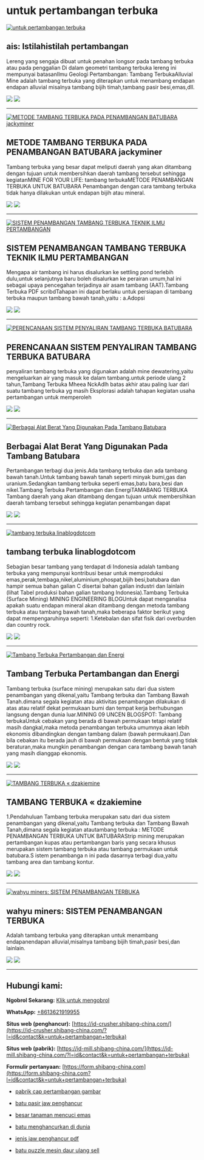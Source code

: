 # untuk pertambangan terbuka

<a href="https://swt.shibang-china.com/?l=id&img&k=untuk+pertambangan+terbuka" target="_blank">![untuk pertambangan terbuka](http://static.shibang-china.com/all-800x300/715.jpg)</a>

## ais: Istilahistilah pertambangan
Lereng yang sengaja dibuat untuk penahan longsor pada tambang terbuka atau pada penggalian Di dalam geometri tambang terbuka lereng ini mempunyai batasanIlmu Geologi Pertambangan: Tambang TerbukaAlluvial Mine adalah tambang terbuka yang diterapkan untuk menambang endapan endapan alluvial misalnya tambang bijih timah,tambang pasir besi,emas,dll.


<a href="https://whatsapp.shibangsoft.com/WhatsApp.php" target="_blank" title="WhatsApp">![](http://static.shibang-china.com/icon/whatsapp.png)</a> <a href="https://swt.shibang-china.com/?l=id&icon&k=untuk+pertambangan+terbuka" target="_blank">![](http://static.shibang-china.com/icon/chat-id.png)</a>

---

<a href="https://swt.shibang-china.com/?l=id&img&k=untuk+pertambangan+terbuka" target="_blank">![METODE TAMBANG TERBUKA PADA PENAMBANGAN BATUBARA jackyminer](http://static.shibang-china.com/all-800x300/1133.jpg)</a>

## METODE TAMBANG TERBUKA PADA PENAMBANGAN BATUBARA jackyminer
Tambang terbuka yang besar dapat meliputi daerah yang akan ditambang dengan tujuan untuk membersihkan daerah tambang tersebut sehingga kegiatanMINE FOR YOUR LIFE: tambang terbukaMETODE PENAMBANGAN TERBUKA UNTUK BATUBARA Penambangan dengan cara tambang terbuka tidak hanya dilakukan untuk endapan bijih atau mineral.


<a href="https://whatsapp.shibangsoft.com/WhatsApp.php" target="_blank" title="WhatsApp">![](http://static.shibang-china.com/icon/whatsapp.png)</a> <a href="https://swt.shibang-china.com/?l=id&icon&k=untuk+pertambangan+terbuka" target="_blank">![](http://static.shibang-china.com/icon/chat-id.png)</a>

---

<a href="https://swt.shibang-china.com/?l=id&img&k=untuk+pertambangan+terbuka" target="_blank">![SISTEM PENAMBANGAN TAMBANG TERBUKA TEKNIK ILMU PERTAMBANGAN](http://static.shibang-china.com/all-800x300/126.jpg)</a>

## SISTEM PENAMBANGAN TAMBANG TERBUKA TEKNIK ILMU PERTAMBANGAN
Mengapa air tambang ini harus disalurkan ke settling pond terlebih dulu,untuk selanjutnya baru boleh disalurkan ke perairan umum,hal ini sebagai upaya pencegahan terjadinya air asam tambang (AAT).Tambang Terbuka PDF scribdTahapan ini dapat berlaku untuk persiapan di tambang terbuka maupun tambang bawah tanah,yaitu : a.Adopsi


<a href="https://whatsapp.shibangsoft.com/WhatsApp.php" target="_blank" title="WhatsApp">![](http://static.shibang-china.com/icon/whatsapp.png)</a> <a href="https://swt.shibang-china.com/?l=id&icon&k=untuk+pertambangan+terbuka" target="_blank">![](http://static.shibang-china.com/icon/chat-id.png)</a>

---

<a href="https://swt.shibang-china.com/?l=id&img&k=untuk+pertambangan+terbuka" target="_blank">![PERENCANAAN SISTEM PENYALIRAN TAMBANG TERBUKA BATUBARA](http://static.shibang-china.com/all-800x300/88.jpg)</a>

## PERENCANAAN SISTEM PENYALIRAN TAMBANG TERBUKA BATUBARA
penyaliran tambang terbuka yang digunakan adalah mine dewatering,yaitu mengeluarkan air yang masuk ke dalam tambang.untuk periode ulang 2 tahun,Tambang Terbuka Mheea NckAdlh batas akhir atau paling luar dari suatu tambang terbuka yg masih Eksplorasi adalah tahapan kegiatan usaha pertambangan untuk memperoleh


<a href="https://whatsapp.shibangsoft.com/WhatsApp.php" target="_blank" title="WhatsApp">![](http://static.shibang-china.com/icon/whatsapp.png)</a> <a href="https://swt.shibang-china.com/?l=id&icon&k=untuk+pertambangan+terbuka" target="_blank">![](http://static.shibang-china.com/icon/chat-id.png)</a>

---

<a href="https://swt.shibang-china.com/?l=id&img&k=untuk+pertambangan+terbuka" target="_blank">![Berbagai Alat Berat Yang Digunakan Pada Tambang Batubara](http://static.shibang-china.com/all-800x300/875.jpg)</a>

## Berbagai Alat Berat Yang Digunakan Pada Tambang Batubara
Pertambangan terbagi dua jenis.Ada tambang terbuka dan ada tambang bawah tanah.Untuk tambang bawah tanah seperti minyak bumi,gas dan uranium.Sedangkan tambang terbuka seperti emas,batu bara,besi dan nikel.Tambang Terbuka Pertambangan dan EnergiTAMABANG TERBUKA Tambang daerah yang akan ditambang dengan tujuan untuk membersihkan daerah tambang tersebut sehingga kegiatan penambangan dapat


<a href="https://whatsapp.shibangsoft.com/WhatsApp.php" target="_blank" title="WhatsApp">![](http://static.shibang-china.com/icon/whatsapp.png)</a> <a href="https://swt.shibang-china.com/?l=id&icon&k=untuk+pertambangan+terbuka" target="_blank">![](http://static.shibang-china.com/icon/chat-id.png)</a>

---

<a href="https://swt.shibang-china.com/?l=id&img&k=untuk+pertambangan+terbuka" target="_blank">![tambang terbuka linablogdotcom](http://static.shibang-china.com/all-800x300/3.jpg)</a>

## tambang terbuka linablogdotcom
Sebagian besar tambang yang terdapat di Indonesia adalah tambang terbuka yang mempunyai kontribusi besar untuk memproduksi emas,perak,tembaga,nikel,aluminium,phospat,bijih besi,batubara dan hampir semua bahan galian C disertai bahan galian industri dan lainlain (lihat Tabel produksi bahan galian tambang Indonesia).Tambang Terbuka (Surface Mining) MINING ENGINEERING BLOGUntuk dapat menganalisa apakah suatu endapan mineral akan ditambang dengan metoda tambang terbuka atau tambang bawah tanah,maka beberapa faktor berikut yang dapat mempengaruhinya seperti: 1.Ketebalan dan sifat fisik dari overburden dan country rock.


<a href="https://whatsapp.shibangsoft.com/WhatsApp.php" target="_blank" title="WhatsApp">![](http://static.shibang-china.com/icon/whatsapp.png)</a> <a href="https://swt.shibang-china.com/?l=id&icon&k=untuk+pertambangan+terbuka" target="_blank">![](http://static.shibang-china.com/icon/chat-id.png)</a>

---

<a href="https://swt.shibang-china.com/?l=id&img&k=untuk+pertambangan+terbuka" target="_blank">![Tambang Terbuka Pertambangan dan Energi](http://static.shibang-china.com/all-800x300/173.jpg)</a>

## Tambang Terbuka Pertambangan dan Energi
Tambang terbuka (surface mining) merupakan satu dari dua sistem penambangan yang dikenal,yaitu Tambang terbuka dan Tambang Bawah Tanah.dimana segala kegiatan atau aktivitas penambangan dilakukan di atas atau relatif dekat permukaan bumi dan tempat kerja berhubungan langsung dengan dunia luar.MINING 09 UNCEN BLOGSPOT: Tambang terbukaUntuk cebakan yang berada di bawah permukaan tetapi relatif masih dangkal,maka metoda penambangan terbuka umumnya akan lebih ekonomis dibandingkan dengan tambang dalam (bawah permukaan).Dan bila cebakan itu berada jauh di bawah permukaan dengan bentuk yang tidak beraturan,maka mungkin penambangan dengan cara tambang bawah tanah yang masih dianggap ekonomis.


<a href="https://whatsapp.shibangsoft.com/WhatsApp.php" target="_blank" title="WhatsApp">![](http://static.shibang-china.com/icon/whatsapp.png)</a> <a href="https://swt.shibang-china.com/?l=id&icon&k=untuk+pertambangan+terbuka" target="_blank">![](http://static.shibang-china.com/icon/chat-id.png)</a>

---

<a href="https://swt.shibang-china.com/?l=id&img&k=untuk+pertambangan+terbuka" target="_blank">![TAMBANG TERBUKA « dzakiemine](http://static.shibang-china.com/all-800x300/345.jpg)</a>

## TAMBANG TERBUKA « dzakiemine
1.Pendahuluan Tambang terbuka merupakan satu dari dua sistem penambangan yang dikenal,yaitu Tambang terbuka dan Tambang Bawah Tanah,dimana segala kegiatan atautambang terbuka : METODE PENAMBANGAN TERBUKA UNTUK BATUBARAStrip mining merupakan pertambangan kupas atau pertambangan baris yang secara khusus merupakan sistem tambang terbuka atau tambang permukaan untuk batubara.S istem penambanga n ini pada dasarnya terbagi dua,yaitu tambang area dan tambang kontur.


<a href="https://whatsapp.shibangsoft.com/WhatsApp.php" target="_blank" title="WhatsApp">![](http://static.shibang-china.com/icon/whatsapp.png)</a> <a href="https://swt.shibang-china.com/?l=id&icon&k=untuk+pertambangan+terbuka" target="_blank">![](http://static.shibang-china.com/icon/chat-id.png)</a>

---

<a href="https://swt.shibang-china.com/?l=id&img&k=untuk+pertambangan+terbuka" target="_blank">![wahyu miners: SISTEM PENAMBANGAN TERBUKA](http://static.shibang-china.com/all-800x300/140.jpg)</a>

## wahyu miners: SISTEM PENAMBANGAN TERBUKA
Adalah tambang terbuka yang diterapkan untuk menambang endapanendapan alluvial,misalnya tambang bijih timah,pasir besi,dan lainlain.

<a href="https://whatsapp.shibangsoft.com/WhatsApp.php" target="_blank" title="WhatsApp">![](http://static.shibang-china.com/icon/whatsapp.png)</a> <a href="https://swt.shibang-china.com/?l=id&icon&k=untuk+pertambangan+terbuka" target="_blank">![](http://static.shibang-china.com/icon/chat-id.png)</a>

---
## Hubungi kami:

**Ngobrol Sekarang:** [Klik untuk mengobrol](https://swt.shibang-china.com?l=id&contact&k=untuk+pertambangan+terbuka)

**WhatsApp:**  [+8613621919955](https://whatsapp.shibangsoft.com/WhatsApp.php)

**Situs web (penghancur):** [https://id-crusher.shibang-china.com/](https://id-crusher.shibang-china.com/?l=id&contact&k=untuk+pertambangan+terbuka)

**Situs web (pabrik):** [https://id-mill.shibang-china.com/](https://id-mill.shibang-china.com/?l=id&contact&k=untuk+pertambangan+terbuka)

**Formulir pertanyaan:** [https://form.shibang-china.com](https://form.shibang-china.com?l=id&contact&k=untuk+pertambangan+terbuka)

* [pabrik cap pertambangan gambar](../34/pabrik%20cap%20pertambangan%20gambar.md)

* [batu pasir jaw penghancur](../33/batu%20pasir%20jaw%20penghancur.md)

* [besar tanaman mencuci emas](../37/besar%20tanaman%20mencuci%20emas.md)

* [batu menghancurkan di dunia](../31/batu%20menghancurkan%20di%20dunia.md)

* [jenis jaw penghancur pdf](../32/jenis%20jaw%20penghancur%20pdf.md)

* [batu puzzle mesin daur ulang sell](../32/batu%20puzzle%20mesin%20daur%20ulang%20sell.md)